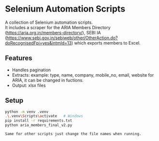# Selenium Automation Scripts

A collection of Selenium automation scripts.  
It includes a scraper for the ARIA Members Directory (https://aria.org.in/members-directory/), SEBI IA (https://www.sebi.gov.in/sebiweb/other/OtherAction.do?doRecognisedFpi=yes&intmId=13)
which exports members to Excel.

## Features
- Handles pagination
- Extracts: example: type, name, company, mobile_no, email, website for ARIA, it can be changed in fuctions.
- Output: xlsx files

## Setup
```bash
python -m venv .venv
.\.venv\Scripts\activate   # Windows
pip install -r requirements.txt
python aria_members_final_v2.py

Same for other scripts just change the file names when running.
